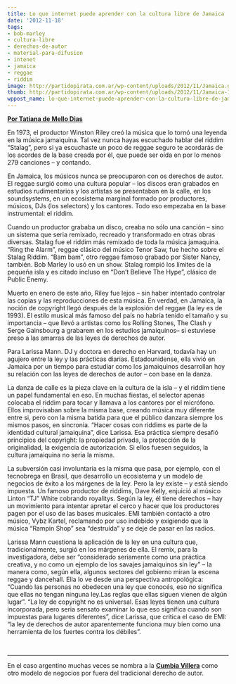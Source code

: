 ```yaml
---
title: Lo que internet puede aprender con la cultura libre de Jamaica
date: '2012-11-18'
tags:
- bob-marley
- cultura-libre
- derechos-de-autor
- material-para-difusion
- intenet
- jamaica
- reggae
- riddim
image: http://partidopirata.com.ar/wp-content/uploads/2012/11/Jamaica.gif
thumb: http://partidopirata.com.ar/wp-content/uploads/2012/11/Jamaica-150x150.gif
wppost_name: lo-que-internet-puede-aprender-con-la-cultura-libre-de-jamaica
---
```


<strong><a href="http://blogs.estadao.com.br/tatiana-dias/o-que-a-internet-pode-aprender-com-a-cultura-livre-da-jamaica/" target="_blank">Por Tatiana de Mello Dias</a></strong>

En 1973, el productor Winston Riley creó la música que lo tornó una leyenda en la música jamaiquina. Tal vez nunca hayas escuchado hablar del riddim “Stalag”, pero si ya escuchaste un poco de reggae seguro te acordarás de los acordes de la base creada por él, que puede ser oída en por lo menos 279 canciones – y contando.

En Jamaica, los músicos nunca se preocuparon con os derechos de autor. El reggae surgió como una cultura popular – los discos eran grabados en estudios rudimentarios y los artistas se presentaban en la calle, en los soundsystems, en un ecosistema marginal formado por productores, músicos, DJs (los selectors) y los cantores. Todo eso empezaba en la base instrumental: el riddim.

Cuando un productor grababa un disco, creaba no sólo una canción – sino un sistema que seria remixado, recreado y transformado en otras obras diversas. Stalag fue el riddim más remixado de toda la música jamaquina. “Ring the Alarm”, reggae clásico del músico Tenor Saw, fue hecho sobre el Stalag Riddim. “Bam bam”, otro reggae famoso grabado por Sister Nancy, también. Bob Marley lo usó en un show. Stalag rompió los límites de la pequeña isla y es citado incluso en “Don’t Believe The Hype”, clásico de Public Enemy.

Muerto en enero de este año, Riley fue lejos – sin haber intentado controlar las copias y las reproducciones de esta música. En verdad, en Jamaica, la noción de copyright llegó después de la explosión del reggae (la ley es de 1993). El estilo musical más famoso del país no habría tenido el tamaño y su importancia – que llevó a artistas como los Rolling Stones, The Clash y Serge Gainsbourg a grabarem en los estudios jamaiquinos– si estuviese preso a las amarras de las leyes de derechos de autor.

Para Larissa Mann. DJ y doctora en derecho en Harvard, todavía hay un agujero entre la ley y las prácticas diarias. Estadounidense, ella vivió en Jamaica por un tiempo para estudiar como los jamaiquinos desarrollan hoy su relación con las leyes de derechos de autor – con base en la danza.

La danza de calle es la pieza clave en la cultura de la isla – y el riddim tiene un papel fundamental en eso. En muchas fiestas, el selector apenas colocaba el riddim para tocar y llamava a los cantores por el micrófono. Ellos improvisaban sobre la misma base, creando música muy diferente entre si, pero con la misma batida para que el público danzara siempre los mismos pasos, en sincronia. “Hacer cosas con riddims es parte de la identidad cultural jamaiquina”, dice Larissa. Esa práctica siempre desafió principios del copyright: la propiedad privada, la protección de la originalidad, la exigencia de autorización. Si ellos fuesen seguidos, la cultura jamaiquina no seria la misma.

La subversión casi involuntaria es la misma que pasa, por ejemplo, con el tecnobrega en Brasil, que desarrollo un ecosistema y un modelo de negocios de éxito a los márgenes de la ley. Pero la ley existe – y está siendo impuesta. Un famoso productor de riddims, Dave Kelly, enjuició al músico Linton “TJ” White cobrando royalitys. Según la ley, él tiene derechos – hay un movimiento para intentar apretar el cerco y hacer que los productores pagen por el uso de las bases musicales. EMI también contactó a otro músico, Vybz Kartel, reclamando por uso indebido y exigiendo que la música “Rampin Shop” sea “destruída” y se deje de pasar en las radios.

Larissa Mann cuestiona la aplicación de la ley en una cultura que, tradicionalmente, surgió en los márgenes de ella. El remix, para la investigadora, debe ser “considerado seriamente como una práctica creativa, y no como un ejemplo de los savajes jamaiquinos sin ley” – la manera como, según ella, algunos sectores del gobierno miran la escena reggae y dancehall. Ella lo ve desde una perspectiva antropológica: “Cuando las personas no obedecen una ley que conocés, eso no significa que ellas no tengan ninguna ley.Las reglas que ellas siguen vienen de algún lugar”. “La ley de copyright no es universal. Esas leyes tienen una cultura incorporada, pero seria sensato examinar lo que eso significa cuando son impuestas para lugares diferentes”, dice Larissa, que critica el caso de EMI: “la ley de derechos de autor aparentemente funciona muy bien como una herramienta de los fuertes contra los débiles”.

&nbsp;

<hr />

En el caso argentino muchas veces se nombra a la <strong><a href="https://es.wikipedia.org/wiki/Cumbia_villera" target="_blank">Cumbia Villera</a></strong> como otro modelo de negocios por fuera del tradicional derecho de autor.
